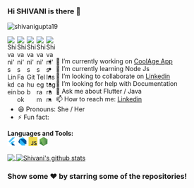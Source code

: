 ### Hi SHIVANI is there 👋
<p align="left"> <img src="https://komarev.com/ghpvc/?username=shivanigupta19&label=Views&color=blue&style=plastic" alt="shivanigupta19" /> </p>

<a href="https://www.linkedin.com/in/shivani-gupta-22b6b8171/">
  <img align="left" alt="Shivani's Linkdein" width="22px" src="https://cdn.jsdelivr.net/npm/simple-icons@v3/icons/linkedin.svg" />
</a>

<a href="https://www.facebook.com/profile.php?id=100005871032037">
  <img align="left" alt="Shivani's Facabook" width="22px" src="https://cdn.jsdelivr.net/npm/simple-icons@v3/icons/facebook.svg" />
  
  <a href="https://github.com/shivanigupta19">
  <img align="left" alt="Shivani's Github" width="22px" src="https://cdn.jsdelivr.net/npm/simple-icons@v3/icons/github.svg" />
</a>
<a href="https://web.telegram.org/#/shivani_gupta_57">
  <img align="left" alt="Shivani's Telegram" width="22px" src="https://cdn.jsdelivr.net/npm/simple-icons@v3/icons/telegram.svg" />
</a>
<a href="https://www.instagram.com/shivani_gupta_57/">
  <img align="left" alt="Shivani's Instagram" width="22px" src="https://cdn.jsdelivr.net/npm/simple-icons@v3/icons/instagram.svg" />
</a>
  
  
  <br/>
<br/>




- 🔭 I’m currently working on [CoolAge App](https://coolage.app/)
- 🌱 I’m currently learning Node Js
- 👯 I’m looking to collaborate on [Linkedin](https://www.linkedin.com/in/shivani-gupta-22b6b8171/)
- 🤔 I’m looking for help with Documentation
- 💬 Ask me about Flutter / Java
- 📫 How to reach me: [Linkedin](https://www.linkedin.com/in/shivani-gupta-22b6b8171/)
- 😄 Pronouns: She / Her 
- ⚡ Fun fact: 

**Languages and Tools:**  
<code><img height="20" src="https://raw.githubusercontent.com/github/explore/80688e429a7d4ef2fca1e82350fe8e3517d3494d/topics/flutter/flutter.png"></code>
<code><img height="20" src="https://raw.githubusercontent.com/github/explore/80688e429a7d4ef2fca1e82350fe8e3517d3494d/topics/dart/dart.png"></code>
<code><img height="20" src="https://raw.githubusercontent.com/github/explore/80688e429a7d4ef2fca1e82350fe8e3517d3494d/topics/javascript/javascript.png"></code>
<code><img height="20" src="https://raw.githubusercontent.com/github/explore/80688e429a7d4ef2fca1e82350fe8e3517d3494d/topics/nodejs/nodejs.png"></code>    

<a href="https://github.com/shivanigupta19">
  <img align="center" src="https://github-readme-stats.vercel.app/api/top-langs/?username=shivanigupta19&theme=dracula&line_langs_below=1" />
</a>
<a href="https://github.com/shivanigupta19">
 <img align="center" src="https://github-readme-stats.vercel.app/api?username=shivanigupta19&show_icons=true&theme=dracula&line_height=27" alt="Shivani's github stats"/>
</a>

### Show some ❤️ by starring some of the repositories!
